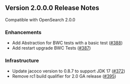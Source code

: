 ## Version 2.0.0.0 Release Notes

Compatible with OpenSearch 2.0.0

### Enhancements

* Add Abstraction for BWC tests with a basic test ([#388](https://github.com/opensearch-project/k-NN/pull/388))
* Add restart upgrade BWC Tests ([#387](https://github.com/opensearch-project/k-NN/pull/387))

### Infrastructure

* Update jacoco version to 0.8.7 to support JDK 17  ([#372](https://github.com/opensearch-project/k-NN/pull/372))
* Remove rc1 build qualifier for 2.0 GA release ([#395](https://github.com/opensearch-project/k-NN/pull/395))